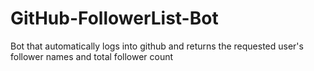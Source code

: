 # GitHub-FollowerList-Bot
Bot that automatically logs into github and returns the requested user's follower names and total follower count
